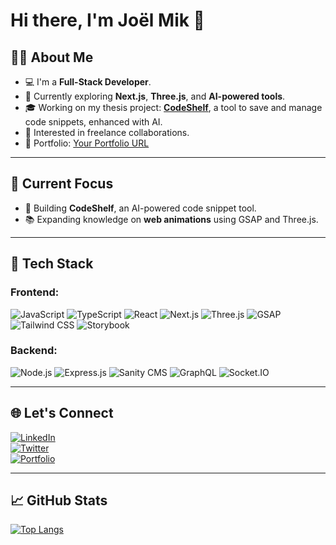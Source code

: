 # Hi there, I'm Joël Mik 👋

## 👨‍💻 About Me
- 💻 I'm a **Full-Stack Developer**.
- 🚀 Currently exploring **Next.js**, **Three.js**, and **AI-powered tools**.
- 🎓 Working on my thesis project: [**CodeShelf**](https://github.com/YourUsername/CodeShelf), a tool to save and manage code snippets, enhanced with AI.
- 🌟 Interested in freelance collaborations.
- 🎨 Portfolio: [Your Portfolio URL](https://mikdevelopment.nl)

---

## 🎯 Current Focus
- 🌟 Building **CodeShelf**, an AI-powered code snippet tool.
- 📚 Expanding knowledge on **web animations** using GSAP and Three.js.

---

## 🔧 Tech Stack

### Frontend:
![JavaScript](https://img.shields.io/badge/-JavaScript-yellow?style=flat&logo=javascript)
![TypeScript](https://img.shields.io/badge/-TypeScript-blue?style=flat&logo=typescript)
![React](https://img.shields.io/badge/-React-blue?style=flat&logo=react)
![Next.js](https://img.shields.io/badge/-Next.js-black?style=flat&logo=next.js)
![Three.js](https://img.shields.io/badge/-Three.js-black?style=flat&logo=three.js)
![GSAP](https://img.shields.io/badge/-GSAP-88CE02?style=flat&logo=greensock)
![Tailwind CSS](https://img.shields.io/badge/-TailwindCSS-38B2AC?style=flat&logo=tailwind-css)
![Storybook](https://img.shields.io/badge/-Storybook-FF4785?style=flat&logo=storybook)

### Backend:
![Node.js](https://img.shields.io/badge/-Node.js-green?style=flat&logo=node.js)
![Express.js](https://img.shields.io/badge/-Express.js-lightgrey?style=flat&logo=express)
![Sanity CMS](https://img.shields.io/badge/-Sanity%20CMS-red?style=flat&logo=sanity)
![GraphQL](https://img.shields.io/badge/-GraphQL-E10098?style=flat&logo=graphql)
![Socket.IO](https://img.shields.io/badge/-Socket.IO-black?style=flat&logo=socket.io)

---

## 🌐 Let's Connect
[![LinkedIn](https://img.shields.io/badge/-LinkedIn-blue?style=flat&logo=linkedin)](https://linkedin.com/in/YourProfile)  
[![Twitter](https://img.shields.io/badge/-Twitter-blue?style=flat&logo=twitter)](https://twitter.com/YourTwitter)  
[![Portfolio](https://img.shields.io/badge/-Portfolio-ff69b4?style=flat&logo=web)](https://yourportfolio.com)

---

## 📈 GitHub Stats
[![Top Langs](https://github-readme-stats.vercel.app/api/top-langs/?username=jwmik123&layout=compact&theme=tokyonight)](https://github.com/anuraghazra/github-readme-stats)

